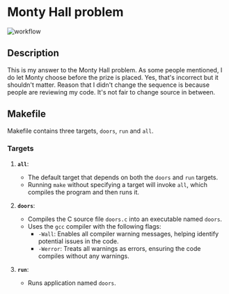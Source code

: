 # Monty Hall problem

![workflow](https://github.com/GerbenAaltink/monty-hall-problem/actions/workflows/c-cpp.yml/badge.svg)

## Description 
This is my answer to the Monty Hall problem. As some people mentioned, I do let Monty choose before the prize is placed. Yes, that's incorrect but it shouldn't matter. Reason that I didn't change the sequence is because people are reviewing my code. It's not fair to change source in between.

## Makefile

Makefile contains three targets, `doors`, `run` and `all`.

### Targets

1. **`all`**:
   - The default target that depends on both the `doors` and `run` targets.
   - Running `make` without specifying a target will invoke `all`, which compiles the program and then runs it.

2. **`doors`**:
   - Compiles the C source file `doors.c` into an executable named `doors`.
   - Uses the `gcc` compiler with the following flags:
     - `-Wall`: Enables all compiler warning messages, helping identify potential issues in the code.
     - `-Werror`: Treats all warnings as errors, ensuring the code compiles without any warnings.

3. **`run`**:
   - Runs application named `doors`.
   